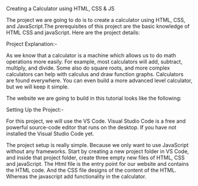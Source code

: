  Creating a Calculator using HTML, CSS & JS
 
 The project we are going to do is to create a calculator using HTML, CSS, and JavaScript.The prerequisites of this project are the basic knowledge of HTML CSS and javaScript. Here are the project details:
 
 Project Explanation:-
 
As we know that a calculator is a machine which allows us to do math operations more easily. For example, most calculators will add, subtract, multiply, and divide. Some also do square roots, and more complex calculators can help with calculus and draw function graphs. Calculators are found everywhere. You can even build a more advanced level calculator, but we will keep it simple.

The website we are going to build in this tutorial looks like the following:

Setting Up the Project:-

For this project, we will use the VS Code. Visual Studio Code is a free and powerful source-code editor that runs on the desktop. If you have not installed the Visual Studio Code yet.

The project setup is really simple. Because we only want to use JavaScript without any frameworks. Start by creating a new project folder in VS Code, and inside that project folder, create three empty new files of HTML, CSS and javaScript. The Html file is the entry point for our website and contains the HTML code. And the CSS file designs of the content of the HTML. Whereas the javascript add functionality in the calculator. 
